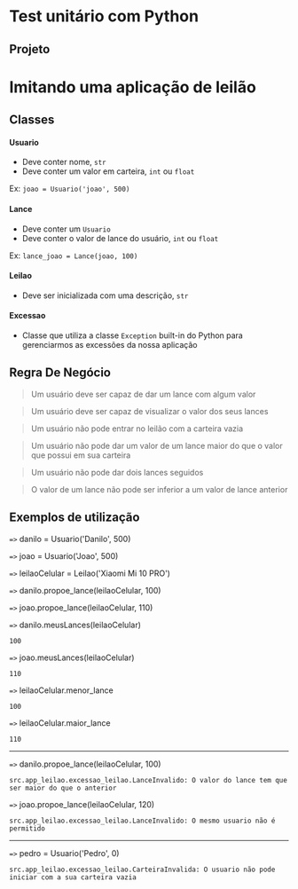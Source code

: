 # Test unitário com Python

## Projeto



# Imitando uma aplicação de leilão

## Classes

#### Usuario

* Deve conter nome, `str`
* Deve conter um valor em carteira, `int` ou `float`

Ex: `joao = Usuario('joao', 500)`

#### Lance

* Deve conter um `Usuario`
* Deve conter o valor de lance do usuário, `int` ou `float`

Ex: `lance_joao = Lance(joao, 100)`

#### Leilao

* Deve ser inicializada com uma descrição, `str`

#### Excessao

* Classe que utiliza a classe `Exception` built-in do Python para gerenciarmos as excessões da nossa aplicação

## Regra De Negócio

> Um usuário deve ser capaz de dar um lance com algum valor

> Um usuário deve ser capaz de visualizar o valor dos seus lances

> Um usuário não pode entrar no leilão com a carteira vazia

> Um usuário não pode dar um valor de um lance maior do que o valor que possui em sua carteira

> Um usuário não pode dar dois lances seguidos

> O valor de um lance não pode ser inferior a um valor de lance anterior

## Exemplos de utilização

`=>` danilo = Usuario('Danilo', 500)

`=>` joao = Usuario('Joao', 500)

`=>` leilaoCelular = Leilao('Xiaomi Mi 10 PRO')

`=>` danilo.propoe_lance(leilaoCelular, 100)

`=>` joao.propoe_lance(leilaoCelular, 110)

`=>` danilo.meusLances(leilaoCelular)

`100`

`=>` joao.meusLances(leilaoCelular)

`110`

`=>` leilaoCelular.menor_lance

`100`

`=>` leilaoCelular.maior_lance

`110`

---
`=>` danilo.propoe_lance(leilaoCelular, 100)

`src.app_leilao.excessao_leilao.LanceInvalido: O valor do lance tem que ser maior do que o anterior`

`=>` joao.propoe_lance(leilaoCelular, 120)

`src.app_leilao.excessao_leilao.LanceInvalido: O mesmo usuario não é permitido`

---

`=>` pedro = Usuario('Pedro', 0)

`src.app_leilao.excessao_leilao.CarteiraInvalida: O usuario não pode iniciar com a sua carteira vazia`
